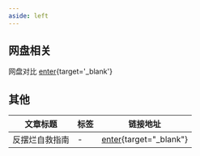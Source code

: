 ```yaml
---
aside: left
---
```


## 网盘相关

网盘对比 [enter](/articles/003%20网盘对比.md){target='_blank'}

## 其他

|文章标题|标签|链接地址|
|---|---|---|
|反摆烂自救指南|-|[enter](/articles/24050301%20反摆烂自救指南.md){target="_blank"}|